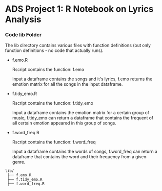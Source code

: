# ADS Project 1:  R Notebook on Lyrics Analysis

### Code lib Folder

The lib directory contains various files with function definitions (but only function definitions - no code that actually runs).

+ f.emo.R

  Rscript contains the function: f.emo
  
  Input a dataframe contains the songs and it's lyrics, f.emo returns the emotion matrix for all the songs in the input dataframe.
  
+ f.tidy_emo.R

  Rscript contains the function: f.tidy_emo
  
  Input a dataframe contains the emotion matrix for a certain group of music, f.tidy_emo can return a dataframe that contains the frequent of all certain emotion appeared in this group of songs.

+ f.word_freq.R

  Rscript contains the function: f.word_freq
  
  Input a dataframe contains the words of songs, f.word_freq can return a dataframe that contains the word and their frequency from a given genre.

```
lib/
 ├── f.emo.R
 ├── f.tidy_emo.R
 ├── f.word_freq.R
```
